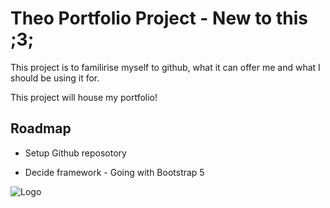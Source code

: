 
# Theo Portfolio Project - New to this ;3;

This project is to familirise myself to github, what it can offer me and what I should be using it for.

This project will house my portfolio!


## Roadmap

- Setup Github reposotory

- Decide framework - Going with Bootstrap 5


![Logo](https://i.imgur.com/CWJqYeP.png)


